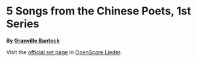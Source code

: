 
# 5 Songs from the Chinese Poets, 1st Series

__By [Granville Bantock](..)__

Visit the [official set page] in [OpenScore Lieder].

[official set page]: https://musescore.com/openscore-lieder-corpus/sets/5103566
[OpenScore Lieder]: https://musescore.com/openscore-lieder-corpus
